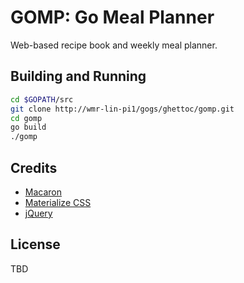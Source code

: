 # GOMP: Go Meal Planner

Web-based recipe book and weekly meal planner.

## Building and Running

```bash
cd $GOPATH/src
git clone http://wmr-lin-pi1/gogs/ghettoc/gomp.git
cd gomp
go build
./gomp
```

## Credits

* [Macaron](https://go-macaron.com)
* [Materialize CSS](http://materializecss.com)
* [jQuery](https://jquery.com)

## License

TBD